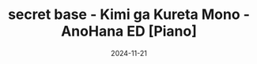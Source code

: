 ---
title: secret base - Kimi ga Kureta Mono - AnoHana ED [Piano]
date: 2024-11-21
tags:
  - repost
customizeMetadata:
  repostUrl: https://www.youtube.com/watch?v=jE0Ym96vmCA
---